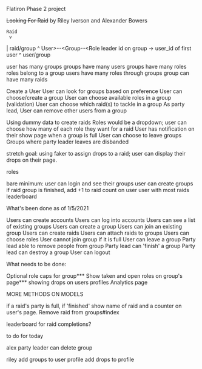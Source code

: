 Flatiron Phase 2 project

~~Looking For Raid~~
by Riley Iverson
and Alexander Bowers

	Raid
	 v
   | raid/group
	 ^
User>--<Group--<Role			leader id on group -> user_id of first user
     ^
   user/group

user has many groups
groups have many users
groups have many roles
roles belong to a group
users have many roles through groups
group can have many raids


Create a User
User can look for groups based on preference
User can choose/create a group
User can choose available roles in a group (validation)
User can choose which raid(s) to tackle in a group
As party lead, User can remove other users from a group


Using dummy data to create raids
Roles would be a dropdown;
user can choose how many of each role they want for a raid
User has notification on their show page when a group is full 
User can choose to leave groups
Groups where party leader leaves are disbanded

stretch goal: using faker to assign drops to a raid;
 user can display their drops on their page.

roles


bare minimum: user can login and see their groups
user can create groups
if raid group is finished, add +1 to raid count on user
user with most raids
leaderboard




What's been done as of 1/5/2021

Users can create accounts
Users can log into accounts
Users can see a list of existing groups
Users can create a group
Users can join an existing group
Users can create raids
Users can attach raids to groups
Users can choose roles
User cannot join group if it is full
User can leave a group
Party lead able to remove people from group
Party lead can 'finish' a group
Party lead can destroy a group
User can logout

What needs to be done:



Optional role caps for group***
Show taken and open roles on group's page***
showing drops on users profiles
Analytics page

MORE METHODS ON MODELS

if a raid's party is full,
if 'finished'
show name of raid and a counter on user's page.
Remove raid from groups#index

leaderboard for raid completions?


to do for today

alex
party leader can delete group


riley
add groups to user profile 
add drops to profile


